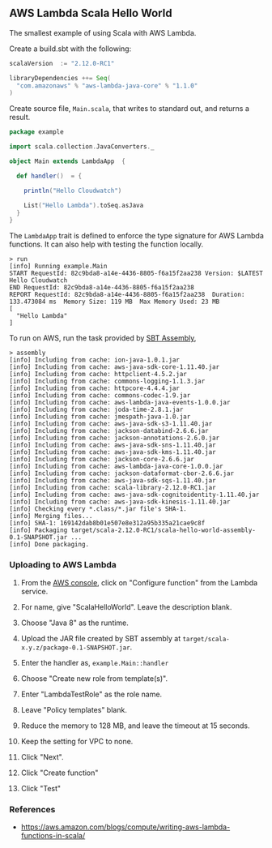 ## AWS Lambda Scala Hello World

The smallest example of using Scala with AWS Lambda.

Create a build.sbt with the following:

```scala
scalaVersion  := "2.12.0-RC1"

libraryDependencies ++= Seq(
  "com.amazonaws" % "aws-lambda-java-core" % "1.1.0"
)
```

Create source file, `Main.scala`, that writes to standard out, and
returns a result.

```scala
package example

import scala.collection.JavaConverters._

object Main extends LambdaApp  {

  def handler()  = {

    println("Hello Cloudwatch")

    List("Hello Lambda").toSeq.asJava
  }
}
```

The `LambdaApp` trait is defined to enforce the type signature for AWS
Lambda functions.  It can also help with testing the function locally.

```
> run
[info] Running example.Main
START RequestId: 82c9bda8-a14e-4436-8805-f6a15f2aa238 Version: $LATEST
Hello Cloudwatch
END RequestId: 82c9bda8-a14e-4436-8805-f6a15f2aa238
REPORT RequestId: 82c9bda8-a14e-4436-8805-f6a15f2aa238  Duration: 133.473084 ms  Memory Size: 119 MB  Max Memory Used: 23 MB
[
  "Hello Lambda"
]
```

To run on AWS, run the task provided by
[SBT Assembly](http://github.com/sbt/sbt-assembly),

```
> assembly
[info] Including from cache: ion-java-1.0.1.jar
[info] Including from cache: aws-java-sdk-core-1.11.40.jar
[info] Including from cache: httpclient-4.5.2.jar
[info] Including from cache: commons-logging-1.1.3.jar
[info] Including from cache: httpcore-4.4.4.jar
[info] Including from cache: commons-codec-1.9.jar
[info] Including from cache: aws-lambda-java-events-1.0.0.jar
[info] Including from cache: joda-time-2.8.1.jar
[info] Including from cache: jmespath-java-1.0.jar
[info] Including from cache: aws-java-sdk-s3-1.11.40.jar
[info] Including from cache: jackson-databind-2.6.6.jar
[info] Including from cache: jackson-annotations-2.6.0.jar
[info] Including from cache: aws-java-sdk-sns-1.11.40.jar
[info] Including from cache: aws-java-sdk-kms-1.11.40.jar
[info] Including from cache: jackson-core-2.6.6.jar
[info] Including from cache: aws-lambda-java-core-1.0.0.jar
[info] Including from cache: jackson-dataformat-cbor-2.6.6.jar
[info] Including from cache: aws-java-sdk-sqs-1.11.40.jar
[info] Including from cache: scala-library-2.12.0-RC1.jar
[info] Including from cache: aws-java-sdk-cognitoidentity-1.11.40.jar
[info] Including from cache: aws-java-sdk-kinesis-1.11.40.jar
[info] Checking every *.class/*.jar file's SHA-1.
[info] Merging files...
[info] SHA-1: 169142dab8b01e507e8e312a95b335a21cae9c8f
[info] Packaging target/scala-2.12.0-RC1/scala-hello-world-assembly-0.1-SNAPSHOT.jar ...
[info] Done packaging.
```

### Uploading to AWS Lambda

1. From the [AWS console](https://console.aws.amazon.com), click on
"Configure function" from the Lambda service.

1. For name, give "ScalaHelloWorld".  Leave the description blank.

1. Choose "Java 8" as the runtime.

1. Upload the JAR file created by SBT assembly at
`target/scala-x.y.z/package-0.1-SNAPSHOT.jar`.

1. Enter the handler as, `example.Main::handler`

1. Choose "Create new role from template(s)".

1. Enter "LambdaTestRole" as the role name.

1. Leave "Policy templates" blank.

1. Reduce the memory to 128 MB, and leave the timeout at 15 seconds.

1. Keep the setting for VPC to none.

1. Click "Next".

1. Click "Create function"

1. Click "Test"

### References

- https://aws.amazon.com/blogs/compute/writing-aws-lambda-functions-in-scala/
